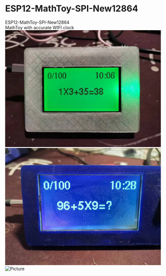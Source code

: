 # ESP12-MathToy-SPI-New12864
ESP12-MathToy-SPI-New12864<br />
MathToy with accurate WIFI clock<br />
<img src="https://github.com/bobhuang1/ESP12-MathToy-SPI-New12864/blob/master/MathToy1.jpg" alt="Picture"><br />
<img src="https://github.com/bobhuang1/ESP12-MathToy-SPI-New12864/blob/master/MathToy2.jpg" alt="Picture"><br />
<img src="https://github.com/bobhuang1/ESP12-MathToy-SPI-New12864/blob/master/MathToy3.jpg" alt="Picture"><br />
